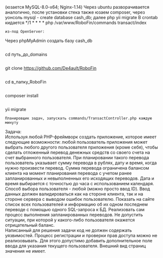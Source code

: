 (юзается MySQL-8.0-x64; Nginx-1.14)
Через ubuntu разворачивается аналогично, после установки стека также юзаем composer, через уонсоль mysql - create database cash_db; далее php yii migrate
В crontab кидается */1 * * * * php /var/www/RoboFin/commands transact/index
~~~
из-под OpenServer:
~~~
Через phpMyAdmin создать базу cash_db
~~~
~~~
cd путь_до_domains
~~~
~~~
git clone https://github.com/De4ault/RoboFin
~~~
~~~
cd в_папку_RoboFin
~~~
~~~
composer install
~~~
~~~
yii migrate
~~~
Планировщик задач, запускать commands/TransactController.php каждую минуту
~~~
Задача:  
Используя любой PHP-фреймворк создать приложение, которое имеет следующие        возможности: любой пользователь приложения может выбрать любого другого пользователя         приложения (кроме себя), чтобы сделать отложенный перевод денежных средств со своего           счета на счет выбранного пользователя. При планировании такого перевода пользователь          указывает сумму перевода в рублях, дату и время, когда нужно произвести перевод. Сумма             перевода ограничена балансом клиента на момент планирования перевода с учетом ранее           запланированных и невыполненных его исходящих переводов. Дата и время выбирается с           точностью до часа с использованием календаря. Способ выбора пользователя - любой (можно            просто ввод ID). Ввод данных должен валидироваться как на стороне клиента, так и на стороне               сервера с выводом ошибок пользователю. Показать на сайте список всех пользователей и информацию об их одном последнем            переводе с помощью одного SQL-запроса к БД. Реализовать сам процесс выполнения запланированных переводов. Не допустить        ситуации, при которой у какого-либо пользователя окажется отрицательный баланс.   
Написанный для решения задачи код не должен содержать уязвимостей. Процесс          регистрации и проверки прав доступа можно не реализовывать. Для этого допустимо добавить            дополнительное поле ввода для указания текущего пользователя. Внешний вид страниц          значения не имеет.
